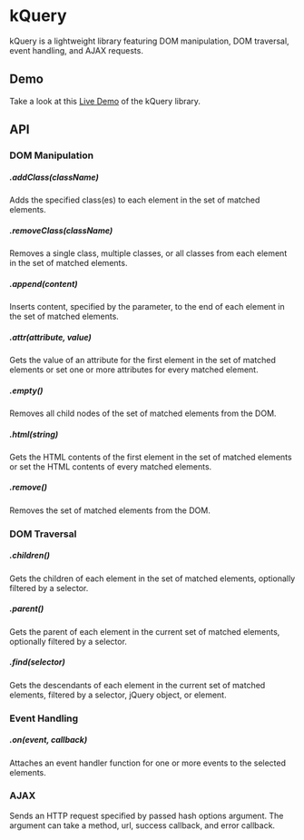 # kQuery

kQuery is a lightweight library featuring DOM manipulation, DOM traversal, event handling, and AJAX requests.

## Demo

 Take a look at this [Live Demo](http://rkcrisafi.github.io/kQuery/) of the kQuery library.

## API

### DOM Manipulation

##### .addClass(className)
Adds the specified class(es) to each element in the set of matched elements.

##### .removeClass(className)
Removes a single class, multiple classes, or all classes from each element in the set of matched elements.

##### .append(content)
Inserts content, specified by the parameter, to the end of each element in the set of matched elements.

##### .attr(attribute, value)
Gets the value of an attribute for the first element in the set of matched elements or set one or more attributes for every matched element.

##### .empty()
Removes all child nodes of the set of matched elements from the DOM.

##### .html(string)
Gets the HTML contents of the first element in the set of matched elements or set the HTML contents of every matched elements.

##### .remove()
Removes the set of matched elements from the DOM.

### DOM Traversal

##### .children()
Gets the children of each element in the set of matched elements, optionally filtered by a selector.

##### .parent()
Gets the parent of each element in the current set of matched elements, optionally filtered by a selector.

##### .find(selector)
Gets the descendants of each element in the current set of matched elements, filtered by a selector, jQuery object, or element.

### Event Handling

##### .on(event, callback)
Attaches an event handler function for one or more events to the selected elements.

### AJAX
Sends an HTTP request specified by passed hash options argument. The argument can take a method, url, success callback, and error callback.
